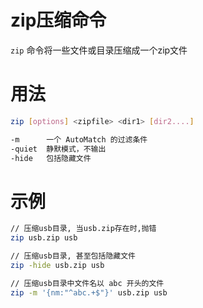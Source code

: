 # zip压缩命令

`zip` 命令将一些文件或目录压缩成一个zip文件

# 用法

```bash
zip [options] <zipfile> <dir1> [dir2....]

-m      一个 AutoMatch 的过滤条件
-quiet  静默模式，不输出
-hide   包括隐藏文件
```
    
# 示例

```bash
// 压缩usb目录, 当usb.zip存在时,抛错
zip usb.zip usb

// 压缩usb目录, 甚至包括隐藏文件
zip -hide usb.zip usb

// 压缩usb目录中文件名以 abc 开头的文件
zip -m '{nm:"^abc.+$"}' usb.zip usb
```